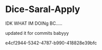 # Dice-Saral-Apply

IDK WHAT IM DOINg BC.....

updated it for commits babyyy
<!-- RESOURCE_GROUP_NAME='dicetestapply_group'
RESOURCE_ID=$(az group show --resource-group $RESOURCE_GROUP_NAME --query id --output tsv)
echo $RESOURCE_ID


APP_SERVICE_PLAN_NAME='thatappserviceplan'
az appservice plan create --name $APP_SERVICE_PLAN_NAME --resource-group $RESOURCE_GROUP_NAME --sku B1 --is-linux

APP_SERVICE_NAME='dicesaralapply'
REGISTRY_NAME='thisacr'
CONTAINER_NAME=$REGISTRY_NAME'.azurecr.io/imagename:latest'
az webapp create --resource-group $RESOURCE_GROUP_NAME --plan $APP_SERVICE_PLAN_NAME --name $APP_SERVICE_NAME --assign-identity '[system]' --scope $RESOURCE_ID --role acrpull --deployment-container-image-name $CONTAINER_NAME

 -->
<!-- # az login --service-principal --username 6ae75f68-d956-4829-a902-1e86d1998201 --password vei8Q~tStpzTRKzDr2sPpAFUciprZJjWtvmvha_I --tenant 8e2dc2c8-cb38-4b25-91cf-cca92778bd6a -->

e4cf2944-5342-4787-b990-418828e39bfc
